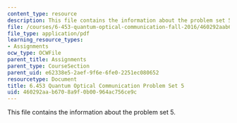 ```yaml
---
content_type: resource
description: This file contains the information about the problem set 5.
file: /courses/6-453-quantum-optical-communication-fall-2016/460292aab6708a9f0b00964ac756ce9c_MIT6_453F16_ps5.pdf
file_type: application/pdf
learning_resource_types:
- Assignments
ocw_type: OCWFile
parent_title: Assignments
parent_type: CourseSection
parent_uid: e62338e5-2aef-9f6e-6fe0-2251ec080652
resourcetype: Document
title: 6.453 Quantum Optical Communication Problem Set 5
uid: 460292aa-b670-8a9f-0b00-964ac756ce9c
---
```

This file contains the information about the problem set 5.